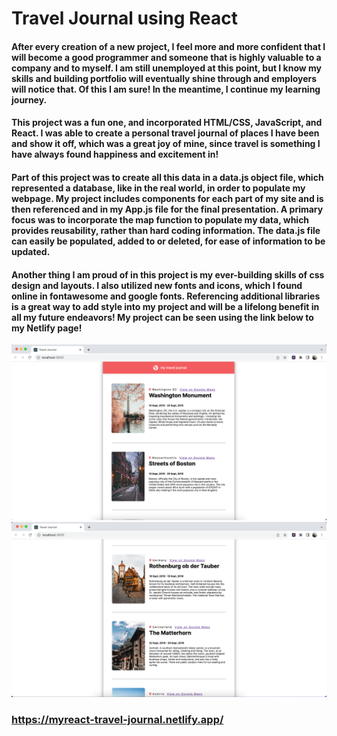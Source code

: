 # Travel Journal using React

#### After every creation of a new project, I feel more and more confident that I will become a good programmer and someone that is highly valuable to a company and to myself. I am still unemployed at this point, but I know my skills and building portfolio will eventually shine through and employers will notice that. Of this I am sure! In the meantime, I continue my learning journey.

#### This project was a fun one, and incorporated HTML/CSS, JavaScript, and React. I was able to create a personal travel journal of places I have been and show it off, which was a great joy of mine, since travel is something I have always found happiness and excitement in!

#### Part of this project was to create all this data in a data.js object file, which represented a database, like in the real world, in order to populate my webpage. My project includes components for each part of my site and is then referenced and in my App.js file for the final presentation. A primary focus was to incorporate the map function to populate my data, which provides reusability, rather than hard coding information. The data.js file can easily be populated, added to or deleted, for ease of information to be updated.

#### Another thing I am proud of in this project is my ever-building skills of css design and layouts. I also utilized new fonts and icons, which I found online in fontawesome and google fonts. Referencing additional libraries is a great way to add style into my project and will be a lifelong benefit in all my future endeavors! My project can be seen using the link below to my Netlify page!


<img src="public/images/ScreenShot1.png" width="600px" />

<img src="public/images/ScreenShot2.png" width="600px" />


### https://myreact-travel-journal.netlify.app/
